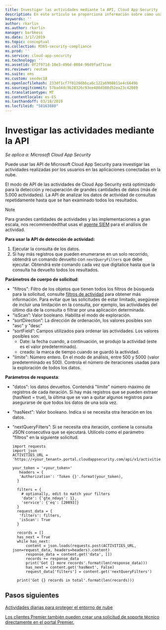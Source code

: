 ```yaml
---
title: Investigar las actividades mediante la API, Cloud App Security | Microsoft Docs
description: En este artículo se proporciona información sobre cómo usar la API para investigar la actividad del usuario en Cloud App Security.
keywords: ''
author: rkarlin
ms.author: rkarlin
manager: barbkess
ms.date: 3/17/2019
ms.topic: conceptual
ms.collection: M365-security-compliance
ms.prod: ''
ms.service: cloud-app-security
ms.technology: ''
ms.assetid: 0f2f971d-10e3-496d-8004-96d9fad71cae
ms.reviewer: reutam
ms.suite: ems
ms.custom: seodec18
ms.openlocfilehash: 233df1cf7f01266bbca6c122a6908811e4c6649b
ms.sourcegitcommit: 57bad4dc9b28326c93ee480d308d52ea23c42089
ms.translationtype: MT
ms.contentlocale: es-ES
ms.lasthandoff: 03/18/2019
ms.locfileid: "58163880"
---
```

# <a name="investigate-activities-using-the-api"></a>Investigar las actividades mediante la API

*Se aplica a: Microsoft Cloud App Security*

Puede usar las API de Microsoft Cloud App Security para investigar las actividades realizadas por los usuarios en las aplicaciones conectadas en la nube. 

El modo de API de las actividades de Cloud App Security está optimizado para la detección y recuperación de grandes cantidades de datos (más de 5.000 actividades). La API de analizar los datos de actividad de consultas repetidamente hasta que se han examinado todos los resultados. 

> [!NOTE] 
> Para grandes cantidades de actividades y las implementaciones a gran escala, nos recommendedthat usas el [agente SIEM](siem.md) para el análisis de actividad.

**Para usar la API de detección de actividad:**

1. Ejecutar la consulta de los datos.
1. Si hay más registros que pueden enumerarse en un solo recorrido, obtendrá un comando devuelto con `nextQueryFilters` que debe ejecutar. Obtendrá este comando cada vez que digitalice hasta que la consulta ha devuelto todos los resultados.
 
 
**Parámetros de cuerpo de solicitud**:
- "filtros": Filtro de los objetos que tienen todos los filtros de búsqueda para la solicitud, consulte [filtros de actividad](activity-filters.md) para obtener más información. Para evitar que las solicitudes de estar limitado, asegúrese de incluir una limitación en la consulta, por ejemplo, las actividades del último día de la consulta o filtrar por una aplicación determinada.
- “isScan”: Valor booleano. Habilita el modo de exploración.
- “sortDirection”: La dirección de ordenación, los valores posibles son "asc" y "desc" 
- “sortField”: Campos utilizados para ordenar las actividades. Los valores posibles son: 
    - Date: la fecha cuando, a continuación, se produjo la actividad (este es el valor predeterminado).
    - creado: la marca de tiempo cuando se guardó la actividad.
- "límite": Número entero. En el modo de análisis, entre 500 y 5000 (valor predeterminado es 500). Controla el número de iteraciones usadas para la exploración de todos los datos. 

**Parámetros de respuesta**:
- "datos": los datos devueltos. Contendrá "límite" número máximo de registros de cada iteración. Si hay más registros que se pueden extraer (hasNext = true), la última que se van a quitar algunos registros para asegurarse de que todos los datos de una sola vez.
- "hasNext": Valor booleano. Indica si se necesita otra iteración en los datos.
- “nextQueryFilters”: Si se necesita otra iteración, contiene la consulta JSON consecutiva que se ejecutará. Utilícelo como el parámetro "filtros" en la siguiente solicitud.



      import requests
      import json
      ACTIVITIES_URL = 'https://<your_tenant>.portal.cloudappsecurity.com/api/v1/activities/'
    
      your_token = '<your_token>'
         headers = {
         'Authorization': 'Token {}'.format(your_token),
        }
    
        filters = {
          # optionally, edit to match your filters
          'date': {'gte_ndays': 1},
          'service': {'eq': [20893]}
        }
        request_data = {
         'filters': filters,
         'isScan': True
        }
        
        records = []
        has_next = True
        while has_next:
            content = json.loads(requests.post(ACTIVITIES_URL, json=request_data, headers=headers).content)
            response_data = content.get('data', [])
            records += response_data
            print('Got {} more records'.format(len(response_data)))
            has_next = content.get('hasNext', False)
            request_data['filters'] = content.get('nextQueryFilters')
        
        print('Got {} records in total'.format(len(records)))
        
 
## <a name="next-steps"></a>Pasos siguientes
[Actividades diarias para proteger el entorno de nube](daily-activities-to-protect-your-cloud-environment.md)   

[Los clientes Premier también pueden crear una solicitud de soporte técnico directamente en el portal Premier.](https://premier.microsoft.com/)  
  
